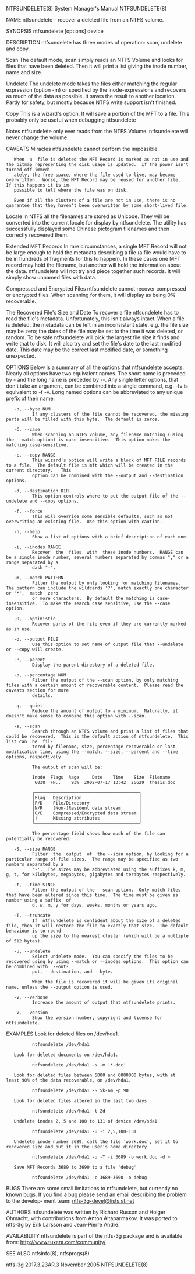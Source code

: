 NTFSUNDELETE(8)                                                        System Manager's Manual                                                       NTFSUNDELETE(8)

NAME
       ntfsundelete - recover a deleted file from an NTFS volume.

SYNOPSIS
       ntfsundelete [options] device

DESCRIPTION
       ntfsundelete has three modes of operation: scan, undelete and copy.

   Scan
       The  default  mode, scan simply reads an NTFS Volume and looks for files that have been deleted.  Then it will print a list giving the inode number, name and
       size.

   Undelete
       The undelete mode takes the files either matching the regular expression (option -m) or  specified by the inode-expressions and recovers as much of the  data
       as possible.   It saves the result to another location.  Partly for safety, but mostly because NTFS write support isn't finished.

   Copy
       This is a wizard's option.  It will save a portion of the MFT to a file.  This probably only be useful when debugging ntfsundelete

   Notes
       ntfsundelete only ever reads from the NTFS Volume.  ntfsundelete will never change the volume.

CAVEATS
   Miracles
       ntfsundelete cannot perform the impossible.

       When  a  file is deleted the MFT Record is marked as not in use and the bitmap representing the disk usage is updated.  If the power isn't turned off immedi‐
       ately, the free space, where the file used to live, may become overwritten.  Worse, the MFT Record may be reused for another file.  If this happens it is im‐
       possible to tell where the file was on disk.

       Even if all the clusters of a file are not in use, there is no guarantee that they haven't been overwritten by some short-lived file.

   Locale
       In  NTFS  all the filenames are stored as Unicode.  They will be converted into the current locale for display by ntfsundelete.  The utility has successfully
       displayed some Chinese pictogram filenames and then correctly recovered them.

   Extended MFT Records
       In rare circumstances, a single MFT Record will not be large enough to hold the metadata describing a file (a file would have to be in hundreds of  fragments
       for  this  to happen).  In these cases one MFT record may hold the filename, but another will hold the information about the data.  ntfsundelete will not try
       and piece together such records.  It will simply show unnamed files with data.

   Compressed and Encrypted Files
       ntfsundelete cannot recover compressed or encrypted files.  When scanning for them, it will display as being 0% recoverable.

   The Recovered File's Size and Date
       To recover a file ntfsundelete has to read the file's metadata.  Unfortunately, this isn't always intact.  When a file is deleted, the metadata can  be  left
       in an inconsistent state. e.g.  the file size may be zero; the dates of the file may be set to the time it was deleted, or random.
       To be safe ntfsundelete will pick the largest file size it finds and write that to disk.  It will also try and set the file's date to the last modified date.
       This date may be the correct last modified date, or something unexpected.

OPTIONS
       Below is a summary of all the options that ntfsundelete accepts.  Nearly all options have two equivalent names.  The short name is preceded by - and the long
       name  is  preceded  by  --.  Any single letter options, that don't take an argument, can be combined into a single command, e.g.  -fv is equivalent to -f -v.
       Long named options can be abbreviated to any unique prefix of their name.

       -b, --byte NUM
              If any clusters of the file cannot be recovered, the missing parts will be filled with this byte.  The default is zeros.

       -C, --case
              When scanning an NTFS volume, any filename matching (using the --match option) is case-insensitive.  This option makes the matching case-sensitive.

       -c, --copy RANGE
              This wizard's option will write a block of MFT FILE records to a file.  The default file is mft which will be created in the current directory.   This
              option can be combined with the --output and --destination options.

       -d, --destination DIR
              This option controls where to put the output file of the --undelete and --copy options.

       -f, --force
              This will override some sensible defaults, such as not overwriting an existing file.  Use this option with caution.

       -h, --help
              Show a list of options with a brief description of each one.

       -i, --inodes RANGE
              Recover  the  files  with  these inode numbers.  RANGE can be a single inode number, several numbers separated by commas "," or a range separated by a
              dash "-".

       -m, --match PATTERN
              Filter the output by only looking for matching filenames.  The pattern can include the wildcards '?', match exactly one character or '*',  match  zero
              or more characters.  By default the matching is case-insensitive.  To make the search case sensitive, use the --case option.

       -O, --optimistic
              Recover parts of the file even if they are currently marked as in use.

       -o, --output FILE
              Use this option to set name of output file that --undelete or --copy will create.

       -P, --parent
              Display the parent directory of a deleted file.

       -p, --percentage NUM
              Filter the output of the --scan option, by only matching files with a certain amount of recoverable content.  Please read the caveats section for more
              details.

       -q, --quiet
              Reduce the amount of output to a minimum.  Naturally, it doesn't make sense to combine this option with --scan.

       -s, --scan
              Search through an NTFS volume and print a list of files that could be recovered.  This is the default action of ntfsundelete.  This list can  be  fil‐
              tered by filename, size, percentage recoverable or last modification time, using the --match, --size, --percent and --time options, respectively.

              The output of scan will be:

              Inode  Flags  %age     Date    Time    Size  Filename
               6038  FN..    93%  2002-07-17 13:42  26629  thesis.doc

              ┌────────────────────────────────────────┐
              │Flag   Description                      │
              │F/D    File/Directory                   │
              │N/R    (Non-)Resident data stream       │
              │C/E    Compressed/Encrypted data stream │
              │!      Missing attributes               │
              └────────────────────────────────────────┘

              The percentage field shows how much of the file can potentially be recovered.

       -S, --size RANGE
              Filter  the  output  of  the --scan option, by looking for a particular range of file sizes.  The range may be specified as two numbers separated by a
              '-'.  The sizes may be abbreviated using the suffixes k, m, g, t, for kilobytes, megabytes, gigabytes and terabytes respectively.

       -t, --time SINCE
              Filter the output of the --scan option.  Only match files that have been altered since this time.  The time must be given as number using a suffix  of
              d, w, m, y for days, weeks, months or years ago.

       -T, --truncate
              If  ntfsundelete is confident about the size of a deleted file, then it will restore the file to exactly that size.  The default behaviour is to round
              up the size to the nearest cluster (which will be a multiple of 512 bytes).

       -u, --undelete
              Select undelete mode.  You can specify the files to be recovered using by using --match or --inodes options.  This option can be combined with  --out‐
              put, --destination, and --byte.

              When the file is recovered it will be given its original name, unless the --output option is used.

       -v, --verbose
              Increase the amount of output that ntfsundelete prints.

       -V, --version
              Show the version number, copyright and license for ntfsundelete.

EXAMPLES
       Look for deleted files on /dev/hda1.

              ntfsundelete /dev/hda1

       Look for deleted documents on /dev/hda1.

              ntfsundelete /dev/hda1 -s -m '*.doc'

       Look for deleted files between 5000 and 6000000 bytes, with at least 90% of the data recoverable, on /dev/hda1.

              ntfsundelete /dev/hda1 -S 5k-6m -p 90

       Look for deleted files altered in the last two days

              ntfsundelete /dev/hda1 -t 2d

       Undelete inodes 2, 5 and 100 to 131 of device /dev/sda1

              ntfsundelete /dev/sda1 -u -i 2,5,100-131

       Undelete inode number 3689, call the file 'work.doc', set it to recovered size and put it in the user's home directory.

              ntfsundelete /dev/hda1 -u -T -i 3689 -o work.doc -d ~

       Save MFT Records 3689 to 3690 to a file 'debug'

              ntfsundelete /dev/hda1 -c 3689-3690 -o debug

BUGS
       There are some small limitations to ntfsundelete, but currently no known bugs.  If you find a bug please send an email describing the problem to the develop‐
       ment team:
       ntfs-3g-devel@lists.sf.net

AUTHORS
       ntfsundelete was written by Richard Russon and Holger Ohmacht, with contributions from Anton Altaparmakov.  It was ported to  ntfs-3g  by  Erik  Larsson  and
       Jean-Pierre Andre.

AVAILABILITY
       ntfsundelete is part of the ntfs-3g package and is available from:
       http://www.tuxera.com/community/

SEE ALSO
       ntfsinfo(8), ntfsprogs(8)

ntfs-3g 2017.3.23AR.3                                                       November 2005                                                            NTFSUNDELETE(8)
